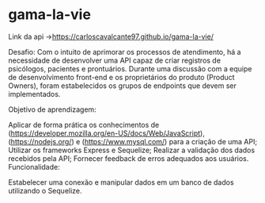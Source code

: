 # gama-la-vie
Link da api ->https://carloscavalcante97.github.io/gama-la-vie/


Desafio: Com o intuito de aprimorar os processos de atendimento, há a necessidade de desenvolver uma API capaz de criar registros de psicólogos, pacientes e prontuários. Durante uma discussão com a equipe de desenvolvimento front-end e os proprietários do produto (Product Owners), foram estabelecidos os grupos de endpoints que devem ser implementados.

Objetivo de aprendizagem:

Aplicar de forma prática os conhecimentos de (https://developer.mozilla.org/en-US/docs/Web/JavaScript), (https://nodejs.org/) e (https://www.mysql.com/) para a criação de uma API;
Utilizar os frameworks Express e Sequelize;
Realizar a validação dos dados recebidos pela API;
Fornecer feedback de erros adequados aos usuários.
Funcionalidade:

Estabelecer uma conexão e manipular dados em um banco de dados utilizando o Sequelize.
